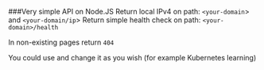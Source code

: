 ###Very simple API on Node.JS
Return local IPv4 on path: `<your-domain`> and `<your-domain/ip`>
Return simple health check on path: `<your-domain>/health`

In non-existing pages return `404`

You could use and change it as you wish (for example Kubernetes learning)

